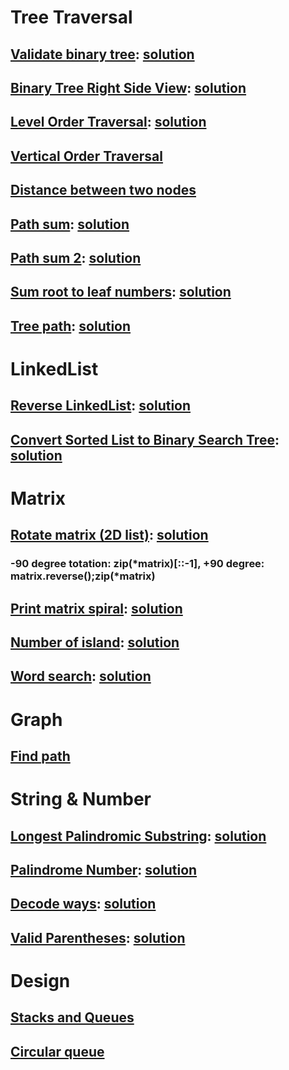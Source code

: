 # Tree Traversal

## [Validate binary tree](https://leetcode.com/problems/validate-binary-search-tree/): [solution](https://leetcode.com/problems/validate-binary-search-tree/discuss/32201/Python-solution-with-detailed-explanation)

## [Binary Tree Right Side View](https://leetcode.com/problems/binary-tree-right-side-view/): [solution](https://leetcode.com/problems/binary-tree-right-side-view/discuss/56064/5-9-Lines-Python-48%2B-ms)

## [Level Order Traversal](https://leetcode.com/problems/binary-tree-level-order-traversal): [solution](https://leetcode.com/problems/binary-tree-level-order-traversal/discuss/123287/BFS-beats-100-Python)

## [Vertical Order Traversal](https://www.geeksforgeeks.org/print-binary-tree-vertical-order-set-2/)

## [Distance between two nodes](https://www.geeksforgeeks.org/find-distance-between-two-nodes-of-a-binary-tree/)

## [Path sum](https://leetcode.com/problems/path-sum): [solution](https://leetcode.com/problems/path-sum/discuss/36413/Python-Solution-with-Detailed-Explanation)

## [Path sum 2](https://leetcode.com/problems/path-sum-ii): [solution](https://leetcode.com/problems/path-sum-ii/discuss/36750/Python-Solution-with-Detailed-Explanation)

## [Sum root to leaf numbers](https://leetcode.com/problems/sum-root-to-leaf-numbers): [solution](https://leetcode.com/problems/sum-root-to-leaf-numbers/discuss/41411/Python-Solution-with-Detailed-Explanation)

## [Tree path](https://leetcode.com/problems/binary-tree-paths): [solution](https://leetcode.com/problems/binary-tree-paths/discuss/68329/Python-Solution-with-Detailed-Explanation)

# LinkedList
## [Reverse LinkedList](https://leetcode.com/problems/reverse-linked-list/): [solution](https://leetcode.com/problems/reverse-linked-list/discuss/58338/Python-solution-Simple-Iterative)

## [Convert Sorted List to Binary Search Tree](https://leetcode.com/problems/convert-sorted-list-to-binary-search-tree/): [solution](https://leetcode.com/problems/convert-sorted-list-to-binary-search-tree/discuss/35593/Short-python-solution-based-on-Sorted-Array)

# Matrix
## [Rotate matrix (2D list)](https://leetcode.com/problems/rotate-image/): [solution](https://leetcode.com/problems/rotate-image/discuss/18884/Seven-Short-Solutions-(1-to-7-lines))
### -90 degree totation: zip(*matrix)[::-1], +90 degree: matrix.reverse();zip(*matrix)

## [Print matrix spiral](https://leetcode.com/problems/spiral-matrix/): [solution](https://leetcode.com/problems/spiral-matrix/discuss/20571/1-liner-in-Python-%2B-Ruby)

## [Number of island](https://leetcode.com/problems/number-of-islands/): [solution](https://leetcode.com/problems/number-of-islands/discuss/56340/Python-Simple-DFS-Solution)

## [Word search](https://leetcode.com/problems/word-search/): [solution](https://leetcode.com/problems/word-search/discuss/27660/Python-dfs-solution-with-comments.)

# Graph
## [Find path](https://www.python.org/doc/essays/graphs/)

# String & Number

## [Longest Palindromic Substring](https://leetcode.com/problems/longest-palindromic-substring/): [solution](https://leetcode.com/problems/longest-palindromic-substring/discuss/318929/Python)

## [Palindrome Number](https://leetcode.com/problems/palindrome-number/): [solution](https://leetcode.com/problems/palindrome-number/discuss/5493/Python-solution-with-reverse-integer)

## [Decode ways](https://leetcode.com/problems/decode-ways/): [solution](https://leetcode.com/problems/decode-ways/discuss/30385/Python-Simple-O(1)-Space)

## [Valid Parentheses](https://leetcode.com/problems/valid-parentheses/): [solution](https://leetcode.com/problems/valid-parentheses/discuss/319014/Python)

# Design

## [Stacks and Queues](https://medium.com/@kojinoshiba/data-structures-in-python-series-2-stacks-queues-8e2a1703d67b)

## [Circular queue](https://www.geeksforgeeks.org/circular-queue-set-1-introduction-array-implementation/)
